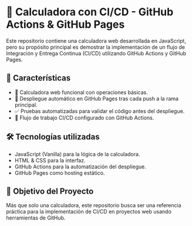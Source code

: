 # 🚀 Calculadora con CI/CD - GitHub Actions & GitHub Pages

Este repositorio contiene una calculadora web desarrollada en JavaScript, pero su propósito principal es demostrar la implementación de un flujo de Integración y Entrega Continua (CI/CD) utilizando GitHub Actions y GitHub Pages.

## 📌 Características

- 🧮 Calculadora web funcional con operaciones básicas.
- 🔄 Despliegue automático en GitHub Pages tras cada push a la rama principal.
- ✅ Pruebas automatizadas para validar el código antes del despliegue.
- 🔧 Flujo de trabajo CI/CD configurado con GitHub Actions.

## 🛠️ Tecnologías utilizadas
- JavaScript (Vanilla) para la lógica de la calculadora.
- HTML & CSS para la interfaz.
- GitHub Actions para la automatización del despliegue.
- GitHub Pages como hosting estático.

## 📌 Objetivo del Proyecto
Más que solo una calculadora, este repositorio busca ser una referencia práctica para la implementación de CI/CD en proyectos web usando herramientas de GitHub.
